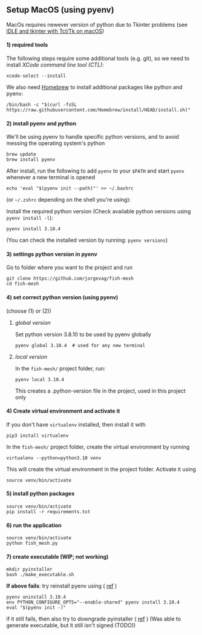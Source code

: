 Setup MacOS (using pyenv)
--------------------------
MacOs requires newever version of python due to Tkinter problems
(see [IDLE and tkinter with Tcl/Tk on macOS](https://www.python.org/download/mac/tcltk/))

#### 1) required tools
The following steps require some additional tools (e.g. git),
so we need to install *XCode command line tool (CTL)*:
```
xcode-select --install
```

We also need [Homebrew](https://brew.sh/) to install additional packages like python and pyenv:
```
/bin/bash -c "$(curl -fsSL https://raw.githubusercontent.com/Homebrew/install/HEAD/install.sh)"
```


#### 2) install pyenv and python
We'll be using pyenv to handle specific python versions, and to avoid messing
the operating system's python
```
brew update
brew install pyenv
```

After install, run the following to add `pyenv` to your
`$PATH` and start `pyenv` whenever a new terminal is opened
```
echo 'eval "$(pyenv init --path)"' >> ~/.bashrc
```
(or `~/.zshrc`  depending on the shell you're using):

Install the required python version
(Check available python versions using `pyenv install -l`):
```
pyenv install 3.10.4
```
(You can check the installed version by running: `pyenv versions`)

#### 3) settings python version in pyenv
Go to folder where you want to the project and run
```
git clone https://github.com/jorgevag/fish-mesh
cd fish-mesh
```

#### 4) set correct python version (using pyenv)
(choose (1) or (2))
1. *global version*

   Set python version 3.8.10 to be used by pyenv globally
   ```
   pyenv global 3.10.4  # used for any new terminal
   ```
2. *local version*

   In the `fish-mesh/` project folder,  run:
   ```
   pyenv local 3.10.4
   ```
   This creates a .python-version file in the project,
   used in this project only

#### 4) Create virtual environment and activate it
If you don't have `virtualenv` installed, then install it with
```
pip3 install virtualenv
```
In the `fish-mesh/` project folder, create the virtual environment
by running
```
virtualenv --python=python3.10 venv
```
This will create the virtual environment in the project folder.
Activate it using
```
source venv/bin/activate
```

#### 5) install python packages
```
source venv/bin/activate
pip install -r requirements.txt
```

#### 6) run the application
```
source venv/bin/activate
python fish_mesh.py
```

#### 7) create executable (WIP; not working)
```
mkdir pyinstaller
bash ./make_executable.sh
```

**If above fails**:
try reinstall pyenv using (
[ref](https://stackoverflow.com/questions/58548730/how-to-use-pyinstaller-with-pipenv-pyenv)
)
```
pyenv uninstall 3.10.4
env PYTHON_CONFIGURE_OPTS="--enable-shared" pyenv install 3.10.4
eval "$(pyenv init -)"
```
if it still fails, then also try to downgrade pyinstaller (
[ref](https://stackoverflow.com/questions/68884906/pyinstaller-error-systemerror-codesign-failure-on-macos)
)
(Was able to generate executable, but it still isn't signed (TODO))

